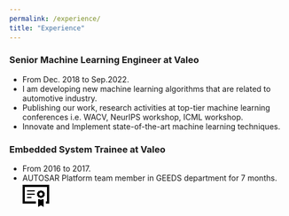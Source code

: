 ```yaml
---
permalink: /experience/
title: "Experience"
---
```


### Senior Machine Learning Engineer at Valeo
* From Dec. 2018 to Sep.2022.
* I am developing new machine learning algorithms that are related to automotive industry.
* Publishing our work, research activities at top-tier machine learning conferences i.e. WACV, NeurIPS workshop, ICML workshop.
* Innovate and Implement state-of-the-art machine learning techniques.

### Embedded System Trainee at Valeo
* From 2016 to 2017.
* AUTOSAR Platform team member in GEEDS department for 7 months. [![Certificate](/images/certificate.svg)](https://drive.google.com/file/d/1NJo2Qh_kNiq6DKmBrBjRFKTNnQK6zilN/view)



